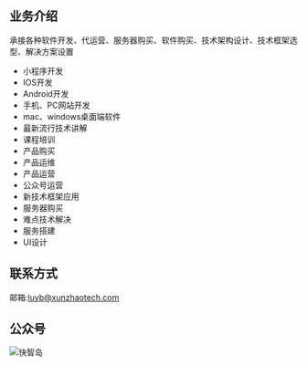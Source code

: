 <!--
 * @Author: xunzhaotech
 * @Email: luyb@xunzhaotech.com
 * @QQ: 1525572900
 * @LastEditors: xunzhaotech
-->
## 业务介绍

承接各种软件开发、代运营、服务器购买、软件购买、技术架构设计、技术框架选型、解决方案设置

- 小程序开发
- IOS开发
- Android开发
- 手机、PC网站开发
- mac、windows桌面端软件
- 最新流行技术讲解
- 课程培训
- 产品购买
- 产品运维
- 产品运营
- 公众号运营
- 新技术框架应用
- 服务器购买
- 难点技术解决
- 服务搭建
- UI设计

## 联系方式
邮箱:luyb@xunzhaotech.com
## 公众号
![快智岛]($withBase('/ercode/kuaizhidao.jpg'))